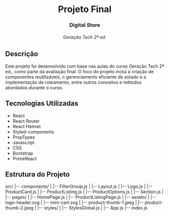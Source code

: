 <div align="center">
  <h1>Projeto Final</h1>
  <h3>Digital Store</h3>
  <h6>Geração Tech 2ª ed.</h6>
</div>

## Descrição
Este projeto foi desenvolvido com base nas aulas do curso Geração Tech 2ª ed., como parte da avaliação final. O foco do projeto inclui a criação de componentes reutilizáveis, o gerenciamento eficiente de estado e a implementação de roteamento, entre outros conceitos e métodos abordados durante o curso.

## Tecnologias Utilizadas
- React
- React Router
- React Helmet
- Styled-components
- PropTypes
- Javascript
- CSS
- Bootstrap
- PrimeReact

## Estrutura do Projeto
src/ |-- components/ | |-- FilterGroup.js | |-- Layout.js | |-- Logo.js | |-- ProductCard.js | |-- ProductListing.js | |-- ProductOptions.js | |-- Section.js | |-- pages/ | |-- HomePage.js | |-- ProductListingPage.js | |-- assets/ | |-- logo-header.svg | |-- mini-cart.svg | |-- product-thumb-1.jpeg | |-- product-thumb-2.jpeg | |-- styles/ | |-- StylesGlobal.js | |-- App.js |-- index.js
